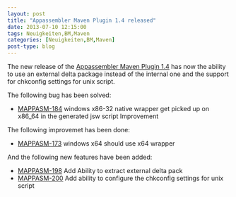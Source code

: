 ```yaml
---
layout: post
title: "Appassembler Maven Plugin 1.4 released"
date: 2013-07-10 12:15:00
tags: Neuigkeiten,BM,Maven
categories: [Neuigkeiten,BM,Maven]
post-type: blog
---
```

The new release of the [Appassembler Maven Plugin 1.4](http://mojo.codehaus.org/appassembler/appassembler-maven-plugin/)
has now the ability to use an external delta package instead of the internal one and the support for chkconfig settings
for unix script.
<!-- more -->

The following bug has been solved:

  * [MAPPASM-184](http://jira.codehaus.org/browse/MAPPASM-184) windows x86-32 native wrapper get picked up on x86_64 in the generated jsw script Improvement

The following improvemet has been done:

  * [MAPPASM-173](http://jira.codehaus.org/browse/MAPPASM-173) windows x64 should use x64 wrapper

And the following new features have been added:

  * [MAPPASM-198](http://jira.codehaus.org/browse/MAPPASM-198) Add Ability to extract external delta pack
  * [MAPPASM-200](http://jira.codehaus.org/browse/MAPPASM-200) Add ability to configure the chkconfig settings for unix script

